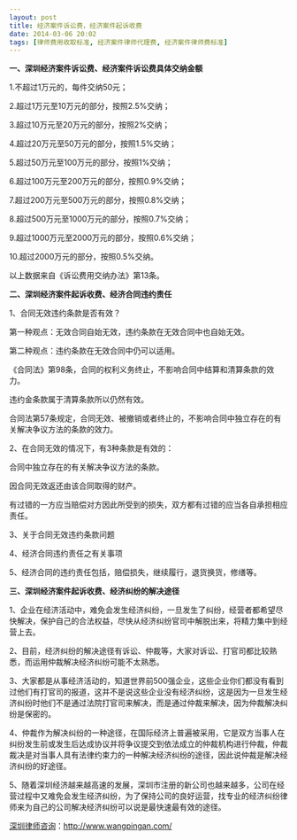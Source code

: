 ```yaml
---
layout: post
title: 经济案件诉讼费，经济案件起诉收费
date: 2014-03-06 20:02
tags: [律师费用收取标准, 经济案件律师代理费, 经济案件律师费标准]
---
```

<strong>一、深圳经济案件诉讼费、经济案件诉讼费具体交纳金额</strong>

1.不超过1万元的，每件交纳50元；

2.超过1万元至10万元的部分，按照2.5%交纳；

3.超过10万元至20万元的部分，按照2%交纳；

4.超过20万元至50万元的部分，按照1.5%交纳；

5.超过50万元至100万元的部分，按照1%交纳；

6.超过100万元至200万元的部分，按照0.9%交纳；

7.超过200万元至500万元的部分，按照0.8%交纳；

8.超过500万元至1000万元的部分，按照0.7%交纳；

9.超过1000万元至2000万元的部分，按照0.6%交纳；

10.超过2000万元的部分，按照0.5%交纳。

以上数据来自《诉讼费用交纳办法》第13条。

<strong>二、深圳经济案件起诉收费、经济合同违约责任</strong>

1、合同无效违约条款是否有效？

第一种观点：无效合同自始无效，违约条款在无效合同中也自始无效。

第二种观点：违约条款在无效合同中仍可以适用。

《合同法》第98条，合同的权利义务终止，不影响合同中结算和清算条款的效力。

违约金条款属于清算条款所以仍然有效。

合同法第57条规定，合同无效、被撤销或者终止的，不影响合同中独立存在的有关解决争议方法的条款的效力。

2、在合同无效的情况下，有3种条款是有效的：

合同中独立存在的有关解决争议方法的条款。

因合同无效返还由该合同取得的财产。

有过错的一方应当赔偿对方因此所受到的损失，双方都有过错的应当各自承担相应责任。

3、关于合同无效违约条款问题

4、经济合同违约责任之有关事项

5、经济合同的违约责任包括，赔偿损失，继续履行，退货换货，修缮等。

<strong>三、深圳经济案件起诉收费、经济纠纷的解决途径</strong>

1、企业在经济活动中，难免会发生经济纠纷，一旦发生了纠纷，经营者都希望尽快解决，保护自己的合法权益，尽快从经济纠纷官司中解脱出来，将精力集中到经营上去。

2、目前，经济纠纷的解决途径有诉讼、仲裁等，大家对诉讼、打官司都比较熟悉，而运用仲裁解决经济纠纷可能不太熟悉。

3、大家都是从事经济活动的，知道世界前500强企业，这些企业你们都没有看到过他们有打官司的报道，这并不是说这些企业没有经济纠纷，这是因为一旦发生经济纠纷时他们不是通过法院打官司来解决，而是通过仲裁来解决，因为仲裁解决纠纷是保密的。

4、仲裁作为解决纠纷的一种途径，在国际经济上普遍被采用，它是双方当事人在纠纷发生前或发生后达成协议并将争议提交到依法成立的仲裁机构进行仲裁，仲裁裁决是对当事人具有法律约束力的一种解决经济纠纷的途径，因此说仲裁是解决经济纠纷的好途径。

5、随着深圳经济越来越高速的发展，深圳市注册的新公司也越来越多，公司在经营过程中又难免会发生经济纠纷，为了保持公司的良好运营，找专业的经济纠纷律师来为自己的公司解决经济纠纷可以说是最快速最有效的途径。

<a href="http://www.wangpingan.com/">深圳律师咨询</a>：<a href="http://www.wangpingan.com/">http://www.wangpingan.com/</a>


